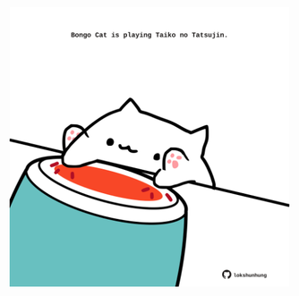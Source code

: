 <!-- built at 13/06/2021, 01:53:04 UTC -->
<p align="center">
  <img width="500" height="500" src="./ReadmeImage.svg">
</p>
